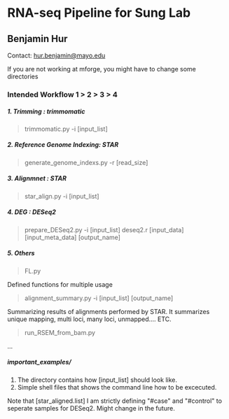 RNA-seq Pipeline for Sung Lab
=============================

Benjamin Hur
------------
Contact: hur.benjamin@mayo.edu

If you are not working at mforge, you might have to change some directories

### Intended Workflow 1 > 2 > 3 > 4

##### 1. Trimming : trimmomatic
> trimmomatic.py -i [input_list]

##### 2. Reference Genome Indexing: STAR
> generate_genome_indexs.py -r [read_size]

##### 3. Alignmnet : STAR
> star_align.py -i [input_list]

##### 4. DEG : DESeq2
> prepare_DESeq2.py -i [input_list]
> deseq2.r [input_data] [input_meta_data] [output_name]

##### 5. Others
> FL.py

Defined functions for multiple usage

> alignment_summary.py -i [input_list] [output_name]

Summarizing results of alignments performed by STAR. It summarizes unique mapping, multi loci, many loci, unmapped.... ETC.

> run_RSEM_from_bam.py

...

##### important_examples/
1. The directory contains how [input_list] should look like.
2. Simple shell files that shows the command line how to be excecuted.

Note that [star_aligned.list] I am strictly defining "#case" and "#control" to seperate samples for DESeq2. 
Might change in the future.

